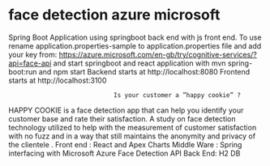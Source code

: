 # face detection  azure microsoft
Spring Boot Application using springboot back end with js front end. 
To use rename application.properties-sample to application.properties file and add your key from:
https://azure.microsoft.com/en-gb/try/cognitive-services/?api=face-api
and start springboot  and react application with
 mvn spring-boot:run and npm start
Backend starts at http://localhost:8080
Frontend starts at http://localhost:3100


                                 
                                 Is your customer a ”happy cookie” ?

HAPPY COOKIE is a face detection app that can help you identify your customer base and rate their satisfaction. 
 A study on face detection technology utilized to help with  the measurement of customer satisfaction with no fuzz and in a way that still maintains the anonymity and privacy of the clientele . 
Front end : React and Apex Charts 
 Middle Ware : Spring interfacing with Microsoft Azure Face Detection API
Back End: H2 DB

